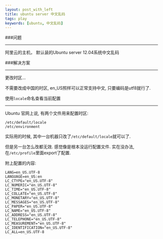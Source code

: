 ```yaml
---
layout: post_with_left
title: ubuntu server 中文乱码
tags: play
keywords: [ubuntu, 中文乱码]
---
```


###问题

---

阿里云的主机， 默认装的Ubuntu server 12.04系统中文乱码


###解决方案

---

更改时区...

不需要改成中国的时区, en_US照样可以正常支持中文, 只要编码是utf8就行了.    


使用`locale`命名查看当前配置

---
Ubuntu 官网上说, 有两个文件用来配置时区:    

```
/etc/default/locale
/etc/environment
```

实际用的时候, 其中一台机器只改了`/etc/default/locale`就可以了.    

但是另一台怎么改都无效. 感觉像是根本没运行配置文件. 实在没办法, 在`/etc/profile`里面export了配置. 

附上配置的内容:   

```
LANG=en_US.UTF-8
LANGUAGE=en_US:en
LC_CTYPE="en_US.UTF-8"
LC_NUMERIC="en_US.UTF-8"
LC_TIME="en_US.UTF-8"
LC_COLLATE="en_US.UTF-8"
LC_MONETARY="en_US.UTF-8"
LC_MESSAGES="en_US.UTF-8"
LC_PAPER="en_US.UTF-8"
LC_NAME="en_US.UTF-8"
LC_ADDRESS="en_US.UTF-8"
LC_TELEPHONE="en_US.UTF-8"
LC_MEASUREMENT="en_US.UTF-8"
LC_IDENTIFICATION="en_US.UTF-8"
LC_ALL=en_US.UTF-8

```

